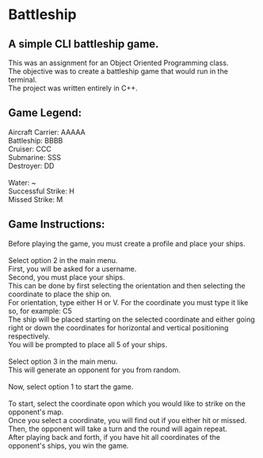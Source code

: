 # Battleship
## A simple CLI battleship game.
This was an assignment for an Object Oriented Programming class.\
The objective was to create a battleship game that would run in the terminal.\
The project was written entirely in C++.
## Game Legend:
Aircraft Carrier: AAAAA\
Battleship: BBBB\
Cruiser: CCC\
Submarine: SSS\
Destroyer: DD\
\
Water: ~\
Successful Strike: H\
Missed Strike: M
## Game Instructions:
Before playing the game, you must create a profile and place your ships.\
\
Select option 2 in the main menu.\
First, you will be asked for a username.\
Second, you must place your ships.\
This can be done by first selecting the orientation and then selecting the coordinate to place the ship on.\
For orientation, type either H or V. For the coordinate you must type it like so, for example: C5\
The ship will be placed starting on the selected coordinate and either going right or down the coordinates for horizontal and vertical positioning respectively.\
You will be prompted to place all 5 of your ships.\
\
Select option 3 in the main menu.\
This will generate an opponent for you from random.\
\
Now, select option 1 to start the game.\
\
To start, select the coordinate opon which you would like to strike on the opponent's map.\
Once you select a coordinate, you will find out if you either hit or missed.\
Then, the opponent will take a turn and the round will again repeat.\
After playing back and forth, if you have hit all coordinates of the opponent's ships, you win the game.


















